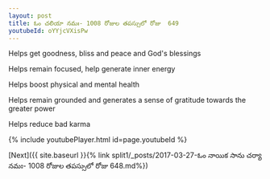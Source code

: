 ```yaml
---
layout: post
title: ఓం చలియా నమః- 1008 రోజుల తపస్సులో రోజు  649
youtubeId: oYYjcVXisPw
---
```

 
 
Helps get goodness, bliss and peace and God's blessings
 
Helps remain focused, help generate inner energy 
 
Helps boost physical and mental health 
 
Helps remain grounded and generates a sense of gratitude towards the greater power 
 
Helps reduce bad karma
 
 
 
 


{% include youtubePlayer.html id=page.youtubeId %}
 
[Next]({{ site.baseurl }}{% link  split1/_posts/2017-03-27-ఓం నాయిక సాను చర్యా నమః- 1008 రోజుల తపస్సులో రోజు  648.md%})
 
